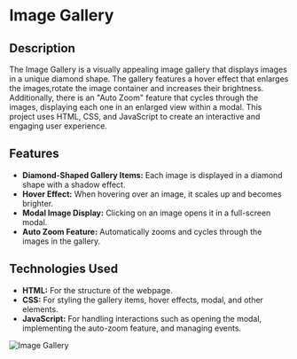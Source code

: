 # Image Gallery

## Description

The Image Gallery is a visually appealing image gallery that displays images in a unique diamond shape. The gallery features a hover effect that enlarges the images,rotate the image container and increases their brightness. Additionally, there is an "Auto Zoom" feature that cycles through the images, displaying each one in an enlarged view within a modal. This project uses HTML, CSS, and JavaScript to create an interactive and engaging user experience.

## Features

- **Diamond-Shaped Gallery Items:** Each image is displayed in a diamond shape with a shadow effect.
- **Hover Effect:** When hovering over an image, it scales up and becomes brighter.
- **Modal Image Display:** Clicking on an image opens it in a full-screen modal.
- **Auto Zoom Feature:** Automatically zooms and cycles through the images in the gallery.

## Technologies Used

- **HTML:** For the structure of the webpage.
- **CSS:** For styling the gallery items, hover effects, modal, and other elements.
- **JavaScript:** For handling interactions such as opening the modal, implementing the auto-zoom feature, and managing events.

![Image Gallery](ImageGallery.jpeg)


